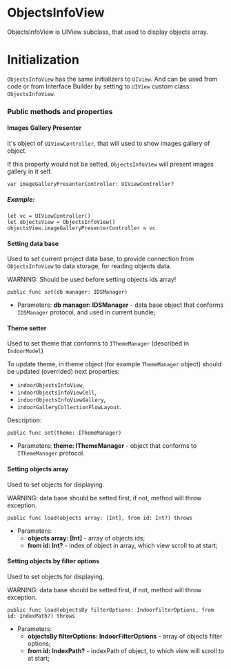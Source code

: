 # ObjectsInfoView

ObjectsInfoView is UIView subclass, that used to display objects array.

# Initialization

 `ObjectsInfoView` has the same initializers to `UIView`. And can be used from code or from Interface Builder by setting to `UIView` custom class: `ObjectsInfoView`.


### Public methods and properties

#### Images Gallery Presenter

It's object of `UIViewController`, that will used to show images gallery of object.

If this property would not be setted, `ObjectsInfoView` will present images gallery in it self.

  ```
  var imageGalleryPresenterController: UIViewController?
  ```

##### Example:

```
let vc = UIViewController()
let objectsView = ObjectsInfoView()
objectsView.imageGalleryPresenterController = vc
```

#### Setting data base

Used to set current project data base, to provide connection from `ObjectsInfoView` to data storage, for reading objects data.

WARNING: Should be used before setting objects ids array!

```
public func set(db manager: IDSManager)
```
  - Parameters: __db manager: IDSManager__ - data base object that conforms `IDSManager` protocol, and used in current bundle;


#### Theme setter

Used to set theme that conforms to `IThemeManager` (described in `IndoorModel`)

To update theme, in theme object (for example `ThemeManager` object) should be updated (overrided) next properties:
- `indoorObjectsInfoView`,
- `indoorObjectsInfoViewCell`,
- `indoorObjectsInfoViewGallery`,
- `indoorGalleryCollectionFlowLayout`.

Description:

```
public func set(theme: IThemeManager)
```

  - Parameters: __theme: IThemeManager__ - object that conforms to `IThemeManager` protocol.


#### Setting objects array

Used to set objects for displaying.

WARNING: data base should be setted first, if not, method will throw exception.

```
public func load(objects array: [Int], from id: Int?) throws
```
  - Parameters:
    - __objects array: [Int]__  - array of objects ids;
    - __from id: Int?__         - index of object in array, which view scroll to at start;


#### Setting objects by filter options

Used to set objects for displaying.

WARNING: data base should be setted first, if not, method will throw exception.

```
public func load(objectsBy filterOptions: IndoorFilterOptions, from id: IndexPath?) throws
```
  - Parameters:
    - __objectsBy filterOptions: IndoorFilterOptions__  - array of objects filter options;
    - __from id: IndexPath?__                            - indexPath of object, to which view will scroll to at start;
